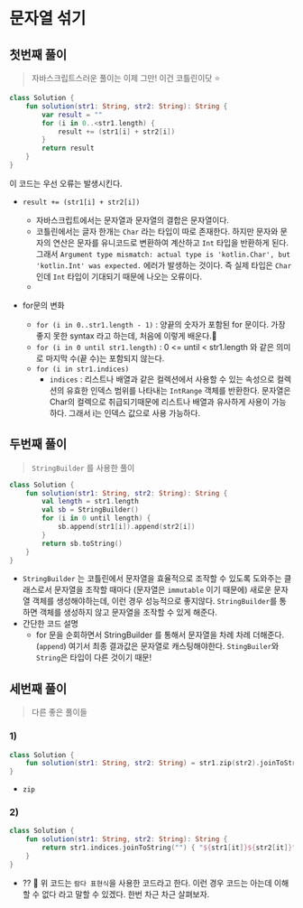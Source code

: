 # 문자열 섞기

## 첫번째 풀이

> 자바스크립트스러운 풀이는 이제 그만! 이건 코틀린이닷 ⭐️

```kotlin
class Solution {
    fun solution(str1: String, str2: String): String {
        var result = ""
        for (i in 0..<str1.length) {
            result += (str1[i] + str2[i])
        }
        return result
    }
}
```

이 코드는 우선 오류는 발생시킨다.

- `result += (str1[i] + str2[i])`

    - 자바스크립트에서는 문자열과 문자열의 결합은 문자열이다.
    - 코틀린에서는 글자 한개는 `Char` 라는 타입이 따로 존재한다. 하지만 문자와 문자의 연산은 문자를 유니코드로 변환하여 계산하고 `Int` 타입을 반환하게 된다.
      그래서 `Argument type mismatch: actual type is 'kotlin.Char', but 'kotlin.Int' was expected.` 에러가 발생하는 것이다. 즉 실제 타입은
      `Char` 인데 `Int` 타입이 기대되기 때문에 나오는 오류이다.
    -

- for문의 변화
    - `for (i in 0..str1.length - 1)` : 양끝의 숫자가 포함된 for 문이다. 가장 좋지 못한 syntax 라고 하는데, 처음에 이렇게 배운다.🥲
    - `for (i in 0 until str1.length)` : 0 <= until < str1.length 와 같은 의미로 마지막 수(끝 수)는 포함되지 않는다.
    - `for (i in str1.indices)`
        - `indices` :  리스트나 배열과 같은 컬렉션에서 사용할 수 있는 속성으로 컬렉션의 유효한 인덱스 범위를 나타내는 `IntRange` 객체를 반환한다. 문자열은 Char의 컬렉으로
          취급되기때문에 리스트나 배열과 유사하게 사용이 가능하다. 그래서 i는 인덱스 값으로 사용 가능하다.

## 두번째 풀이

> `StringBuilder` 를 사용한 풀이

```kotlin
class Solution {
    fun solution(str1: String, str2: String): String {
        val length = str1.length
        val sb = StringBuilder()
        for (i in 0 until length) {
            sb.append(str1[i]).append(str2[i])
        }
        return sb.toString()
    }
}
```

- `StringBuilder` 는 코틀린에서 문자열을 효율적으로 조작할 수 있도록 도와주는 클래스로서 문자열을 조작할 때마다 (문자열은 `immutable` 이기 때문에) 새로운 문자열 객체를 생성해야하는데, 이런
  경우 성능적으로 좋지않다. `StringBuilder`를 통하면 객체를 생성하지 않고 문자열을 조작할 수 있게 해준다.
- 간단한 코드 설명
    - for 문을 순회하면서 StringBuilder 를 통해서 문자열을 차례 차례 더해준다.(`append`) 여기서 최종 결과값은 문자열로 캐스팅해야한다. `StingBuiler`와 `String`은 타입이
      다른 것이기 때문!

## 세번째 풀이

> 다른 좋은 풀이들

### 1)

```kotlin
class Solution {
    fun solution(str1: String, str2: String) = str1.zip(str2).joinToString("") { (a, b) -> "$a$b" }
}
```

- `zip`

### 2)

```kotlin
class Solution {
    fun solution(str1: String, str2: String): String {
        return str1.indices.joinToString("") { "${str1[it]}${str2[it]}" }
    }
}
```

- ?? 🫠 위 코드는 `람다 표현식`을 사용한 코드라고 한다. 이런 경우 코드는 아는데 이해할 수 없다 라고 말할 수 있겠다. 한번 차근 차근 살펴보자.
